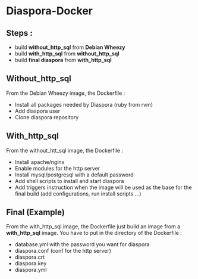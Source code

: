 # Diaspora-Docker

## Steps : 

 - build **without_http_sql** from **Debian Wheezy**
 - build **with_http_sql** from **without_http_sql** 
 - build **final diaspora** from **with_http_sql**

## Without_http_sql

From the Debian Wheezy image, the Dockerfile :

 - Install all packages needed by Diaspora (ruby from rvm)
 - Add diaspora user
 - Clone diaspora repository

## With_http_sql

From the without_htt_sql image, the Dockerfile :
    
 - Install apache/nginx 
 - Enable modules for the http server
 - Install mysql/postgresql with a default password
 - Add shell scripts to install and start diaspora
 - Add triggers instruction when the image will be used as the base for the final build (add configurations, run install scripts ...)


## Final (Example)

From the with_http_sql image, the Dockerfile just build an image from a **with_http_sql** image. You have to put in the directory of the Dockerfile :
    
 - database.yml with the password you want for diaspora
 - diaspora.conf (conf for the http server)
 - diaspora.crt
 - diaspora.key
 - diaspora.yml
